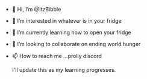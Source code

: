 - 👋 Hi, I’m @ItzBibble
- 👀 I’m interested in whatever is in your fridge
- 🌱 I’m currently learning how to open your fridge
- 💞️ I’m looking to collaborate on ending world hunger
- 📫 How to reach me ...prolly discord

  I'll update this as my learning progresses.
<!---
ItzBibble/ItzBibble is a ✨ special ✨ repository because its `README.md` (this file) appears on your GitHub profile.
You can click the Preview link to take a look at your changes.
--->
